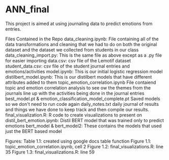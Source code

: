 # ANN_final
This project is aimed at using journaling data to predict emotions from entries. 

Files Contained in the Repo
data_cleaning.ipynb: 
    File containing all of the data transformations and cleaning that we had to do on
    both the original dataset and the dataset we collected from students in our class
data_cleaning_import.py: 
    This is the same file as above except as a .py file for easier importing
data.csv: 
    csv file of the Lemotif dataset
student_data.csv:
    csv file of the student journal entries and emotions/activities
model.ipynb:
    This is our initial logistic regression model
distilbert_model.ipynb:
    This is our distilbert models that have different attributes added to them
topic_emotion_correlation.ipynb
    File contaiend topic and emotion correlation analysis to see ow the themes from the journals
    line up with the activities being done in the journal entries
best_model.pt & emotion_classification_model_complete.pt
    Saved models so we don't need to run code again
daily_notes.txt
    daily journal of results and things we have done to keep track and then compile our results. 
final_visualization.R:
    R code to create visualizations to present on
distil_bert_emotion.ipynb:
    Distil BERT model that was trained only to predict emotions
bert_model & bert_model2:
    These contains the models that used just the BERT based model

Figures:
Table 1.1: created using google docs table function
Figure 1.1: topic_emotion_correlation.ipynb, cell 2
Figure 1.2: final_visualizations.R: line 35
Figure 1.3: final_visualizations.R: line 59




